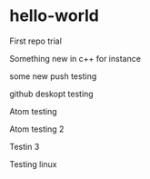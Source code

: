 # hello-world
First repo trial


Something new in c++ for instance

some new push testing

github deskopt testing

Atom testing

Atom testing 2


Testin 3

Testing linux
